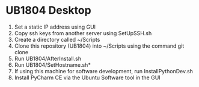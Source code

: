 # UB1804 Desktop
1. Set a static IP address using GUI
2. Copy ssh keys from another server using SetUpSSH.sh
3. Create a directory called ~/Scripts
4. Clone this repository (UB1804) into ~/Scripts using the command git clone
5. Run UB1804/AfterInstall.sh 
6. Run UB1804/SetHostname.sh*
7. If using this machine for software development, run InstallPythonDev.sh
8. Install PyCharm CE via the Ubuntu Software tool in the GUI
